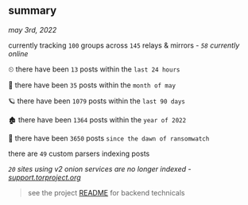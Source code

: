 
## summary
_may 3rd, 2022_

currently tracking `100` groups across `145` relays & mirrors - _`58` currently online_

⏲ there have been `13` posts within the `last 24 hours`

🦈 there have been `35` posts within the `month of may`

🪐 there have been `1079` posts within the `last 90 days`

🏚 there have been `1364` posts within the `year of 2022`

🦕 there have been `3650` posts `since the dawn of ransomwatch`

there are `49` custom parsers indexing posts

_`20` sites using v2 onion services are no longer indexed - [support.torproject.org](https://support.torproject.org/onionservices/v2-deprecation/)_

> see the project [README](https://github.com/thetanz/ransomwatch#ransomwatch--) for backend technicals
